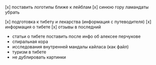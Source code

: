 [x] поставить логотипы ближе к лейблам
[x] синюю гору ламандаты убрать

[x] подготовка к тибету и лекарства (информация с путеводителя)
[x] информация о тибете
[x] отзывы в последний

- статьи о тибете поставить после инфо об алексее перчукове
- спиральная кора
- исследования внутренней мандалы кайласа (как файл)
- туризм в тибете
- не дублировать картинки

